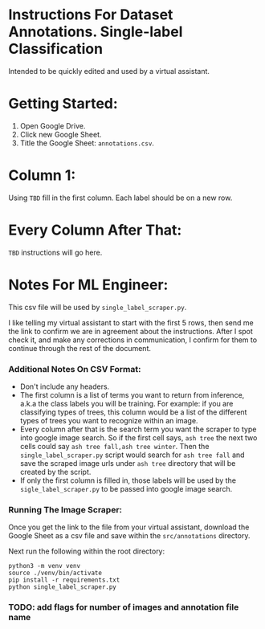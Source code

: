 # Instructions For Dataset Annotations. Single-label Classification
Intended to be quickly edited and used by a virtual assistant.

# Getting Started:

1. Open Google Drive.
1. Click new Google Sheet.
1. Title the Google Sheet: `annotations.csv`.

# Column 1:

Using `TBD` fill in the first column. Each label should be on a new row.

# Every Column After That: 

`TBD` instructions will go here.

# Notes For ML Engineer:

This csv file will be used by `single_label_scraper.py`.

I like telling my virtual assistant to start with the first 5 rows, then send me the link to confirm we are in agreement about the instructions. After I spot check it, and make any corrections in communication, I confirm for them to continue through the rest of the document.

### Additional Notes On CSV Format:

- Don't include any headers.
- The first column is a list of terms you want to return from inference, a.k.a the class labels you will be training. For example: if you are classifying types of trees, this column would be a list of the different types of trees you want to recognize within an image.
- Every column after that is the search term you want the scraper to type into google image search. So if the first cell says, `ash tree` the next two cells could say `ash tree fall,ash tree winter`. Then the `single_label_scraper.py` script would search for `ash tree fall` and save the scraped image urls under `ash tree` directory that will be created by the script. 
- If only the first column is filled in, those labels will be used by the `sigle_label_scraper.py` to be passed into google image search.

### Running The Image Scraper:

Once you get the link to the file from your virtual assistant, download the Google Sheet as a csv file and save within the `src/annotations` directory.

Next run the following within the root directory:

```
python3 -m venv venv
source ./venv/bin/activate
pip install -r requirements.txt
python single_label_scraper.py
```

### TODO: add flags for number of images and annotation file name
